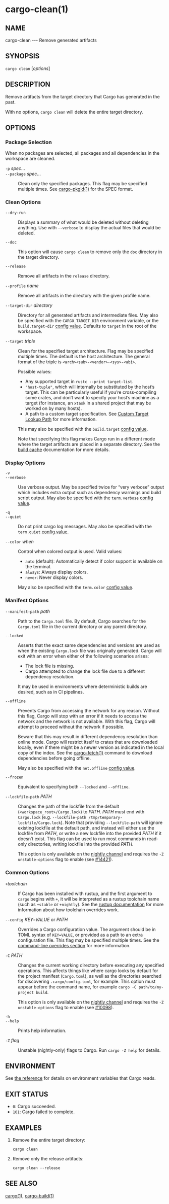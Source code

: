 # cargo-clean(1)
## NAME

cargo-clean --- Remove generated artifacts

## SYNOPSIS

`cargo clean` [_options_]

## DESCRIPTION

Remove artifacts from the target directory that Cargo has generated in the
past.

With no options, `cargo clean` will delete the entire target directory.

## OPTIONS

### Package Selection

When no packages are selected, all packages and all dependencies in the
workspace are cleaned.

<dl>
<dt class="option-term" id="option-cargo-clean--p"><a class="option-anchor" href="#option-cargo-clean--p"></a><code>-p</code> <em>spec</em>…</dt>
<dt class="option-term" id="option-cargo-clean---package"><a class="option-anchor" href="#option-cargo-clean---package"></a><code>--package</code> <em>spec</em>…</dt>
<dd class="option-desc"><p>Clean only the specified packages. This flag may be specified
multiple times. See <a href="cargo-pkgid.html">cargo-pkgid(1)</a> for the SPEC format.</p>
</dd>

</dl>

### Clean Options

<dl>

<dt class="option-term" id="option-cargo-clean---dry-run"><a class="option-anchor" href="#option-cargo-clean---dry-run"></a><code>--dry-run</code></dt>
<dd class="option-desc"><p>Displays a summary of what would be deleted without deleting anything.
Use with <code>--verbose</code> to display the actual files that would be deleted.</p>
</dd>


<dt class="option-term" id="option-cargo-clean---doc"><a class="option-anchor" href="#option-cargo-clean---doc"></a><code>--doc</code></dt>
<dd class="option-desc"><p>This option will cause <code>cargo clean</code> to remove only the <code>doc</code> directory in
the target directory.</p>
</dd>


<dt class="option-term" id="option-cargo-clean---release"><a class="option-anchor" href="#option-cargo-clean---release"></a><code>--release</code></dt>
<dd class="option-desc"><p>Remove all artifacts in the <code>release</code> directory.</p>
</dd>


<dt class="option-term" id="option-cargo-clean---profile"><a class="option-anchor" href="#option-cargo-clean---profile"></a><code>--profile</code> <em>name</em></dt>
<dd class="option-desc"><p>Remove all artifacts in the directory with the given profile name.</p>
</dd>


<dt class="option-term" id="option-cargo-clean---target-dir"><a class="option-anchor" href="#option-cargo-clean---target-dir"></a><code>--target-dir</code> <em>directory</em></dt>
<dd class="option-desc"><p>Directory for all generated artifacts and intermediate files. May also be
specified with the <code>CARGO_TARGET_DIR</code> environment variable, or the
<code>build.target-dir</code> <a href="../reference/config.html">config value</a>.
Defaults to <code>target</code> in the root of the workspace.</p>
</dd>


<dt class="option-term" id="option-cargo-clean---target"><a class="option-anchor" href="#option-cargo-clean---target"></a><code>--target</code> <em>triple</em></dt>
<dd class="option-desc"><p>Clean for the specified target architecture. Flag may be specified multiple times. The default is the host architecture. The general format of the triple is
<code>&lt;arch&gt;&lt;sub&gt;-&lt;vendor&gt;-&lt;sys&gt;-&lt;abi&gt;</code>.</p>
<p>Possible values:</p>
<ul>
<li>Any supported target in <code>rustc --print target-list</code>.</li>
<li><code>"host-tuple"</code>, which will internally be substituted by the host’s target. This can be particularly useful if you’re cross-compiling some crates, and don’t want to specify your host’s machine as a target (for instance, an <code>xtask</code> in a shared project that may be worked on by many hosts).</li>
<li>A path to a custom target specification. See <a href="../../rustc/targets/custom.html#custom-target-lookup-path">Custom Target Lookup Path</a> for more information.</li>
</ul>
<p>This may also be specified with the <code>build.target</code> <a href="../reference/config.html">config value</a>.</p>
<p>Note that specifying this flag makes Cargo run in a different mode where the
target artifacts are placed in a separate directory. See the
<a href="../reference/build-cache.html">build cache</a> documentation for more details.</p>
</dd>


</dl>

### Display Options

<dl>
<dt class="option-term" id="option-cargo-clean--v"><a class="option-anchor" href="#option-cargo-clean--v"></a><code>-v</code></dt>
<dt class="option-term" id="option-cargo-clean---verbose"><a class="option-anchor" href="#option-cargo-clean---verbose"></a><code>--verbose</code></dt>
<dd class="option-desc"><p>Use verbose output. May be specified twice for “very verbose” output which
includes extra output such as dependency warnings and build script output.
May also be specified with the <code>term.verbose</code>
<a href="../reference/config.html">config value</a>.</p>
</dd>


<dt class="option-term" id="option-cargo-clean--q"><a class="option-anchor" href="#option-cargo-clean--q"></a><code>-q</code></dt>
<dt class="option-term" id="option-cargo-clean---quiet"><a class="option-anchor" href="#option-cargo-clean---quiet"></a><code>--quiet</code></dt>
<dd class="option-desc"><p>Do not print cargo log messages.
May also be specified with the <code>term.quiet</code>
<a href="../reference/config.html">config value</a>.</p>
</dd>


<dt class="option-term" id="option-cargo-clean---color"><a class="option-anchor" href="#option-cargo-clean---color"></a><code>--color</code> <em>when</em></dt>
<dd class="option-desc"><p>Control when colored output is used. Valid values:</p>
<ul>
<li><code>auto</code> (default): Automatically detect if color support is available on the
terminal.</li>
<li><code>always</code>: Always display colors.</li>
<li><code>never</code>: Never display colors.</li>
</ul>
<p>May also be specified with the <code>term.color</code>
<a href="../reference/config.html">config value</a>.</p>
</dd>

</dl>

### Manifest Options

<dl>
<dt class="option-term" id="option-cargo-clean---manifest-path"><a class="option-anchor" href="#option-cargo-clean---manifest-path"></a><code>--manifest-path</code> <em>path</em></dt>
<dd class="option-desc"><p>Path to the <code>Cargo.toml</code> file. By default, Cargo searches for the
<code>Cargo.toml</code> file in the current directory or any parent directory.</p>
</dd>


<dt class="option-term" id="option-cargo-clean---locked"><a class="option-anchor" href="#option-cargo-clean---locked"></a><code>--locked</code></dt>
<dd class="option-desc"><p>Asserts that the exact same dependencies and versions are used as when the
existing <code>Cargo.lock</code> file was originally generated. Cargo will exit with an
error when either of the following scenarios arises:</p>
<ul>
<li>The lock file is missing.</li>
<li>Cargo attempted to change the lock file due to a different dependency resolution.</li>
</ul>
<p>It may be used in environments where deterministic builds are desired,
such as in CI pipelines.</p>
</dd>


<dt class="option-term" id="option-cargo-clean---offline"><a class="option-anchor" href="#option-cargo-clean---offline"></a><code>--offline</code></dt>
<dd class="option-desc"><p>Prevents Cargo from accessing the network for any reason. Without this
flag, Cargo will stop with an error if it needs to access the network and
the network is not available. With this flag, Cargo will attempt to
proceed without the network if possible.</p>
<p>Beware that this may result in different dependency resolution than online
mode. Cargo will restrict itself to crates that are downloaded locally, even
if there might be a newer version as indicated in the local copy of the index.
See the <a href="cargo-fetch.html">cargo-fetch(1)</a> command to download dependencies before going
offline.</p>
<p>May also be specified with the <code>net.offline</code> <a href="../reference/config.html">config value</a>.</p>
</dd>


<dt class="option-term" id="option-cargo-clean---frozen"><a class="option-anchor" href="#option-cargo-clean---frozen"></a><code>--frozen</code></dt>
<dd class="option-desc"><p>Equivalent to specifying both <code>--locked</code> and <code>--offline</code>.</p>
</dd>


<dt class="option-term" id="option-cargo-clean---lockfile-path"><a class="option-anchor" href="#option-cargo-clean---lockfile-path"></a><code>--lockfile-path</code> <em>PATH</em></dt>
<dd class="option-desc"><p>Changes the path of the lockfile from the default (<code>&lt;workspace_root&gt;/Cargo.lock</code>) to <em>PATH</em>. <em>PATH</em> must end with
<code>Cargo.lock</code> (e.g. <code>--lockfile-path /tmp/temporary-lockfile/Cargo.lock</code>). Note that providing
<code>--lockfile-path</code> will ignore existing lockfile at the default path, and instead will
either use the lockfile from <em>PATH</em>, or write a new lockfile into the provided <em>PATH</em> if it doesn’t exist.
This flag can be used to run most commands in read-only directories, writing lockfile into the provided <em>PATH</em>.</p>
<p>This option is only available on the <a href="https://doc.rust-lang.org/book/appendix-07-nightly-rust.html">nightly
channel</a> and
requires the <code>-Z unstable-options</code> flag to enable (see
<a href="https://github.com/rust-lang/cargo/issues/14421">#14421</a>).</p>
</dd>

</dl>

### Common Options

<dl>

<dt class="option-term" id="option-cargo-clean-+toolchain"><a class="option-anchor" href="#option-cargo-clean-+toolchain"></a><code>+</code><em>toolchain</em></dt>
<dd class="option-desc"><p>If Cargo has been installed with rustup, and the first argument to <code>cargo</code>
begins with <code>+</code>, it will be interpreted as a rustup toolchain name (such
as <code>+stable</code> or <code>+nightly</code>).
See the <a href="https://rust-lang.github.io/rustup/overrides.html">rustup documentation</a>
for more information about how toolchain overrides work.</p>
</dd>


<dt class="option-term" id="option-cargo-clean---config"><a class="option-anchor" href="#option-cargo-clean---config"></a><code>--config</code> <em>KEY=VALUE</em> or <em>PATH</em></dt>
<dd class="option-desc"><p>Overrides a Cargo configuration value. The argument should be in TOML syntax of <code>KEY=VALUE</code>,
or provided as a path to an extra configuration file. This flag may be specified multiple times.
See the <a href="../reference/config.html#command-line-overrides">command-line overrides section</a> for more information.</p>
</dd>


<dt class="option-term" id="option-cargo-clean--C"><a class="option-anchor" href="#option-cargo-clean--C"></a><code>-C</code> <em>PATH</em></dt>
<dd class="option-desc"><p>Changes the current working directory before executing any specified operations. This affects
things like where cargo looks by default for the project manifest (<code>Cargo.toml</code>), as well as
the directories searched for discovering <code>.cargo/config.toml</code>, for example. This option must
appear before the command name, for example <code>cargo -C path/to/my-project build</code>.</p>
<p>This option is only available on the <a href="https://doc.rust-lang.org/book/appendix-07-nightly-rust.html">nightly
channel</a> and
requires the <code>-Z unstable-options</code> flag to enable (see
<a href="https://github.com/rust-lang/cargo/issues/10098">#10098</a>).</p>
</dd>


<dt class="option-term" id="option-cargo-clean--h"><a class="option-anchor" href="#option-cargo-clean--h"></a><code>-h</code></dt>
<dt class="option-term" id="option-cargo-clean---help"><a class="option-anchor" href="#option-cargo-clean---help"></a><code>--help</code></dt>
<dd class="option-desc"><p>Prints help information.</p>
</dd>


<dt class="option-term" id="option-cargo-clean--Z"><a class="option-anchor" href="#option-cargo-clean--Z"></a><code>-Z</code> <em>flag</em></dt>
<dd class="option-desc"><p>Unstable (nightly-only) flags to Cargo. Run <code>cargo -Z help</code> for details.</p>
</dd>


</dl>

## ENVIRONMENT

See [the reference](../reference/environment-variables.html) for
details on environment variables that Cargo reads.

## EXIT STATUS

* `0`: Cargo succeeded.
* `101`: Cargo failed to complete.

## EXAMPLES

1. Remove the entire target directory:

       cargo clean

2. Remove only the release artifacts:

       cargo clean --release

## SEE ALSO
[cargo(1)](cargo.html), [cargo-build(1)](cargo-build.html)
